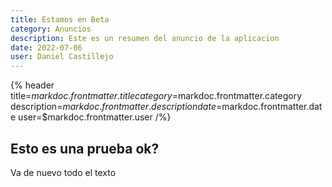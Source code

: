```yaml
---
title: Estamos en Beta
category: Anuncios
description: Este es un resumen del anuncio de la aplicacion
date: 2022-07-06
user: Daniel Castillejo
---
```


{% header title=$markdoc.frontmatter.title category=$markdoc.frontmatter.category description=$markdoc.frontmatter.description date=$markdoc.frontmatter.date user=$markdoc.frontmatter.user /%}

## Esto es una prueba ok?

Va de nuevo todo el texto
